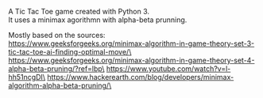 A Tic Tac Toe game created with Python 3.\
It uses a minimax agorithmn with alpha-beta prunning.

Mostly based on the sources: \
https://www.geeksforgeeks.org/minimax-algorithm-in-game-theory-set-3-tic-tac-toe-ai-finding-optimal-move/\
https://www.geeksforgeeks.org/minimax-algorithm-in-game-theory-set-4-alpha-beta-pruning/?ref=lbp\
https://www.youtube.com/watch?v=l-hh51ncgDI\
https://www.hackerearth.com/blog/developers/minimax-algorithm-alpha-beta-pruning/\
